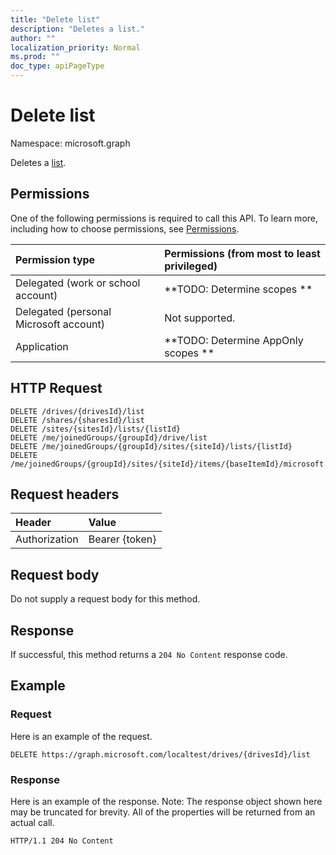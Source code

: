 ```yaml
---
title: "Delete list"
description: "Deletes a list."
author: ""
localization_priority: Normal
ms.prod: ""
doc_type: apiPageType
---
```


# Delete list

Namespace: microsoft.graph

Deletes a [list](../resources/list.md).

## Permissions
One of the following permissions is required to call this API. To learn more, including how to choose permissions, see [Permissions](/concepts/permissions-reference.md).

|Permission type|Permissions (from most to least privileged)|
|:---|:---|
|Delegated (work or school account)|**TODO: Determine scopes **|
|Delegated (personal Microsoft account)|Not supported.|
|Application|**TODO: Determine AppOnly scopes **|

## HTTP Request
<!-- {
  "blockType": "ignored"
}
-->
``` http
DELETE /drives/{drivesId}/list
DELETE /shares/{sharesId}/list
DELETE /sites/{sitesId}/lists/{listId}
DELETE /me/joinedGroups/{groupId}/drive/list
DELETE /me/joinedGroups/{groupId}/sites/{siteId}/lists/{listId}
DELETE /me/joinedGroups/{groupId}/sites/{siteId}/items/{baseItemId}/microsoft.graph.sharedDriveItem/list
```

## Request headers
|Header|Value|
|:---|:---|
|Authorization|Bearer {token}|

## Request body
Do not supply a request body for this method.

## Response
If successful, this method returns a `204 No Content` response code.

## Example

### Request
Here is an example of the request.
<!-- {
  "blockType": "request",
  "name": "delete_list"
}
-->
``` http
DELETE https://graph.microsoft.com/localtest/drives/{drivesId}/list
```

### Response
Here is an example of the response. Note: The response object shown here may be truncated for brevity. All of the properties will be returned from an actual call.
<!-- {
  "blockType": "response",
  "truncated": true
}
-->
``` http
HTTP/1.1 204 No Content
```

